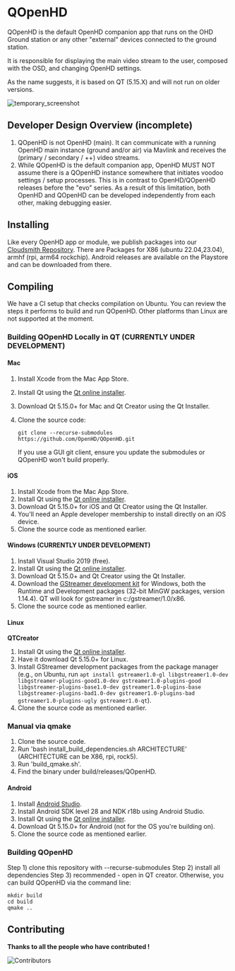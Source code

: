 # QOpenHD

QOpenHD is the default OpenHD companion app that runs on the OHD Ground station or any other "external" devices connected to the ground station.

It is responsible for displaying the main video stream to the user, composed with the OSD, and changing OpenHD settings.

As the name suggests, it is based on QT (5.15.X) and will not run on older versions.

![temporary_screenshot](https://1945119839-files.gitbook.io/~/files/v0/b/gitbook-x-prod.appspot.com/o/spaces%2F8RIMU39m4Gt1vqzzt4lm%2Fuploads%2Fgit-blob-353dff94866ae2d4a81fa3329bf93290a0271b42%2FNorbertScreenshot.png?alt=media)

## Developer Design Overview (incomplete)

1. QOpenHD is not OpenHD (main). It can communicate with a running OpenHD main instance (ground and/or air) via Mavlink and receives the (primary / secondary / ++) video streams.
2. While QOpenHD is the default companion app, OpenHD MUST NOT assume there is a QOpenHD instance somewhere that initiates voodoo settings / setup processes. This is in contrast to OpenHD/QOpenHD releases before the "evo" series. As a result of this limitation, both OpenHD and QOpenHD can be developed independently from each other, making debugging easier.

## Installing

Like every OpenHD app or module, we publish packages into our [Cloudsmith Repository](https://cloudsmith.io/~openhd/repos/openhd-2-3-evo/). There are Packages for X86 (ubuntu 22.04,23.04), armhf (rpi, arm64 rockchip). Android releases are available on the Playstore and can be downloaded from there.

## Compiling

We have a CI setup that checks compilation on Ubuntu. You can review the steps it performs to build and run QOpenHD. Other platforms than Linux are not supported at the moment.

### Building QOpenHD Locally in QT (CURRENTLY UNDER DEVELOPMENT)

#### Mac

1. Install Xcode from the Mac App Store.
2. Install Qt using the [Qt online installer](https://www.qt.io/download-qt-installer).
3. Download Qt 5.15.0+ for Mac and Qt Creator using the Qt Installer.
4. Clone the source code:

    ```
    git clone --recurse-submodules https://github.com/OpenHD/QOpenHD.git
    ```

    If you use a GUI git client, ensure you update the submodules or QOpenHD won't build properly.

#### iOS

1. Install Xcode from the Mac App Store.
2. Install Qt using the [Qt online installer](https://www.qt.io/download-qt-installer).
3. Download Qt 5.15.0+ for iOS and Qt Creator using the Qt Installer.
4. You'll need an Apple developer membership to install directly on an iOS device.
5. Clone the source code as mentioned earlier.

#### Windows (CURRENTLY UNDER DEVELOPMENT)

1. Install Visual Studio 2019 (free).
2. Install Qt using the [Qt online installer](https://www.qt.io/download-qt-installer).
3. Download Qt 5.15.0+ and Qt Creator using the Qt Installer.
4. Download the [GStreamer development kit](https://gstreamer.freedesktop.org/download/) for Windows, both the Runtime and Development packages (32-bit MinGW packages, version 1.14.4). QT will look for gstreamer in c:/gstreamer/1.0/x86.
5. Clone the source code as mentioned earlier.

#### Linux

**QTCreator**

1. Install Qt using the [Qt online installer](https://www.qt.io/download-qt-installer).
2. Have it download Qt 5.15.0+ for Linux.
3. Install GStreamer development packages from the package manager (e.g., on Ubuntu, run `apt install gstreamer1.0-gl libgstreamer1.0-dev libgstreamer-plugins-good1.0-dev gstreamer1.0-plugins-good libgstreamer-plugins-base1.0-dev gstreamer1.0-plugins-base libgstreamer-plugins-bad1.0-dev gstreamer1.0-plugins-bad gstreamer1.0-plugins-ugly gstreamer1.0-qt`).
4. Clone the source code as mentioned earlier.

### Manual via qmake

1. Clone the source code.
2. Run 'bash install_build_dependencies.sh ARCHITECTURE' (ARCHITECTURE can be X86, rpi, rock5).
3. Run 'build_qmake.sh'.
4. Find the binary under build/releases/QOpenHD.

#### Android

1. Install [Android Studio](https://developer.android.com/studio).
2. Install Android SDK level 28 and NDK r18b using Android Studio.
3. Install Qt using the [Qt online installer](https://www.qt.io/download-qt-installer).
4. Download Qt 5.15.0+ for Android (not for the OS you're building on).
5. Clone the source code as mentioned earlier.

### Building QOpenHD

Step 1) clone this repository with --recurse-submodules
Step 2) install all dependencies 
Step 3) recommended - open in QT creator. Otherwise, you can build QOpenHD via the command line:
```
mkdir build
cd build
qmake ..
```

## Contributing

**Thanks to all the people who have contributed !**

![Contributors](https://fra1.digitaloceanspaces.com/openhd-images/uploads/QOpenHD.svg)
